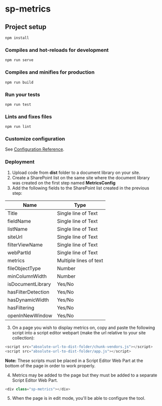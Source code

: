 # sp-metrics

## Project setup
```
npm install
```

### Compiles and hot-reloads for development
```
npm run serve
```

### Compiles and minifies for production
```
npm run build
```

### Run your tests
```
npm run test
```

### Lints and fixes files
```
npm run lint
```

### Customize configuration
See [Configuration Reference](https://cli.vuejs.org/config/).

### Deployment
1. Upload code from **dist** folder to a document library on your site.
2. Create a SharePoint list on the same site where the document library was created on the first step named **MetricsConfig**
3. Add the following fields to the SharePoint list created in the previous step:

| **Name**               | **Type**                   |
|--------------------|------------------------|
| Title              | Single line of Text    |
| fieldName          | Single line of Text    |
| listName           | Single line of Text    |
| siteUrl            | Single line of Text    |
| filterViewName     | Single line of Text    |
| webPartId          | Single line of Text    |
| metrics            | Multiple lines of text |
| fileObjectType     | Number                 |
| minColumnWidth     | Number                 |
| isDocumentLibrary  | Yes/No                 |
| hasFilterDetection | Yes/No                 |
| hasDynamicWidth    | Yes/No                 |
| hasFiltering       | Yes/No                 |
| openInNewWindow    | Yes/No                 |


3. On a page you wish to display metrics on, copy and paste the following script into a script editor webpart (make the url relative to your site collection):
``` javascript
<script src="absolute-url-to-dist-folder/chunk-vendors.js"></script>
<script src="absolute-url-to-dist-folder/app.js"></script>
```
**Note:** These scripts must be placed in a Script Editor Web Part at the bottom of the page in order to work properly.

4. Metrics may be added to the page but they must be added to a separate Script Editor Web Part.
``` javascript
<div class="sp-metrics"></div>
```
5. When the page is in edit mode, you'll be able to configure the tool.